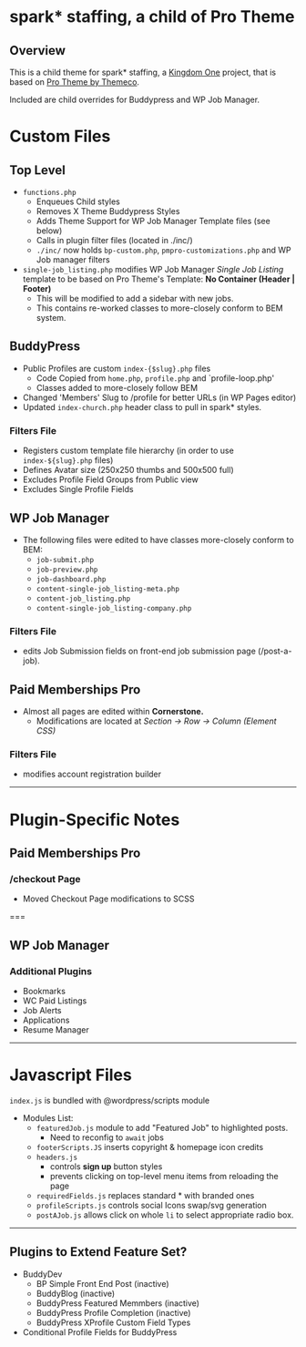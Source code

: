 # spark* staffing, a child of Pro Theme
## Overview
This is a child theme for spark* staffing, a [Kingdom One](https://kingdomone.co) project, that is based on [Pro Theme by Themeco](https://theme.co).

Included are child overrides for Buddypress and WP Job Manager.

# Custom Files
## Top Level
- `functions.php`
  - Enqueues Child styles
  - Removes X Theme Buddypress Styles
  - Adds Theme Support for WP Job Manager Template files (see below)
  - Calls in plugin filter files (located in ./inc/)
  - `./inc/` now holds `bp-custom.php`, `pmpro-customizations.php` and WP Job manager filters
- `single-job_listing.php` modifies WP Job Manager *Single Job Listing* template to be based on Pro Theme's Template: **No Container (Header | Footer)**
  - This will be modified to add a sidebar with new jobs.
  - This contains re-worked classes to more-closely conform to BEM system.


## BuddyPress
- Public Profiles are custom `index-{$slug}.php` files
  - Code Copied from `home.php`, `profile.php` and `profile-loop.php'
  - Classes added to more-closely follow BEM
- Changed 'Members' Slug to /profile for better URLs (in WP Pages editor)
- Updated `index-church.php` header class to pull in spark* styles.

### Filters File
- Registers custom template file hierarchy (in order to use `index-${slug}.php` files)
- Defines Avatar size (250x250 thumbs and 500x500 full)
- Excludes Profile Field Groups from Public view
- Excludes Single Profile Fields


## WP Job Manager
- The following files were edited to have classes more-closely conform to BEM:
  - `job-submit.php`
  - `job-preview.php`
  - `job-dashboard.php`
  - `content-single-job_listing-meta.php`
  - `content-job_listing.php`
  - `content-single-job_listing-company.php` 


### Filters File
- edits Job Submission fields on front-end job submission page (/post-a-job).

## Paid Memberships Pro
- Almost all pages are edited within **Cornerstone.**
  - Modifications are located at *Section -> Row -> Column (Element CSS)*


### Filters File
- modifies account registration builder
  

---

# Plugin-Specific Notes

## Paid Memberships Pro

### /checkout Page
- Moved Checkout Page modifications to SCSS

===

## WP Job Manager 

### Additional Plugins
- Bookmarks
- WC Paid Listings
- Job Alerts
- Applications
- Resume Manager

---

# Javascript Files
`index.js` is bundled with @wordpress/scripts module
- Modules List:
  - `featuredJob.js` module to add "Featured Job" to highlighted posts.
    - Need to reconfig to `await` jobs
  - `footerScripts.JS` inserts copyright & homepage icon credits
  - `headers.js`
    - controls **sign up** button styles
    - prevents clicking on top-level menu items from reloading the page
  - `requiredFields.js` replaces standard * with branded ones
  - `profileScripts.js` controls social Icons swap/svg generation
  - `postAJob.js` allows click on whole `li` to select appropriate radio box.

---

## Plugins to Extend Feature Set?
- BuddyDev
  - BP Simple Front End Post (inactive)
  - BuddyBlog (inactive)
  - BuddyPress Featured Memmbers (inactive)
  - BuddyPress Profile Completion (inactive)
  - BuddyPress XProfile Custom Field Types
- Conditional Profile Fields for BuddyPress
